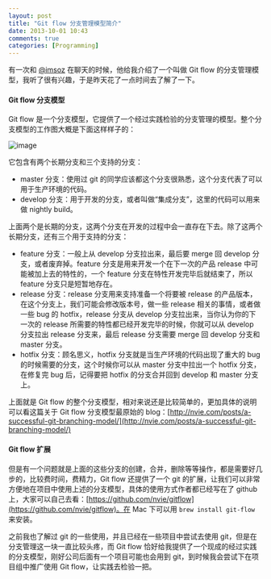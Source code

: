 ```yaml
---
layout: post
title: "Git flow 分支管理模型简介"
date: 2013-10-01 10:43
comments: true
categories: [Programming]
---
```


有一次和 [@imsoz](https://twitter.com/imsoz) 在聊天的时候，他给我介绍了一个叫做 Git flow 的分支管理模型，我听了很有兴趣，于是昨天花了一点时间去了解了一下。

#### Git flow 分支模型

Git flow 是一个分支模型，它提供了一个经过实践检验的分支管理的模型。整个分支模型的工作图大概是下面这样样子的：

![image](http://nvie.com/img/2009/12/Screen-shot-2009-12-24-at-11.32.03.png)

它包含有两个长期分支和三个支持的分支：

* master 分支：使用过 git 的同学应该都这个分支很熟悉，这个分支代表了可以用于生产环境的代码。
* develop 分支：用于开发的分支，或者叫做“集成分支”，这里的代码可以用来做 nightly build。

上面两个是长期的分支，这两个分支在开发的过程中会一直存在下去。除了这两个长期分支，还有三个用于支持的分支：

* feature 分支：一般上从 develop 分支拉出来，最后要 merge 回 develop 分支，或者废弃掉。feature 分支是用来开发一个在下一次的产品 release 中可能被加上去的特性的，一个 feature 分支在特性开发完毕后就结束了，所以 feature 分支只是短暂地存在。
* release 分支：release 分支用来支持准备一个将要被 release 的产品版本，在这个分支上，我们可能会修改版本号，做一些 release 相关的事情，或者做一些 bug 的 hotfix，release 分支从 develop 分支拉出来，当你认为你的下一次的 release 所需要的特性都已经开发完毕的时候，你就可以从 develop 分支拉出 release 分支来，最后 release 分支需要 merge 回 develop 分支和 master 分支。
* hotfix 分支：顾名思义，hotfix 分支就是当生产环境的代码出现了重大的 bug 的时候需要的分支，这个时候你可以从 master 分支中拉出一个 hotfix 分支，在修复完 bug 后，记得要把 hotfix 的分支合并回到 develop 和 master 分支上。

上面就是 Git flow 的整个分支模型，相对来说还是比较简单的，更加具体的说明可以看这篇关于 Git flow 分支模型最原始的 blog：[http://nvie.com/posts/a-successful-git-branching-model/](http://nvie.com/posts/a-successful-git-branching-model/)

#### Git flow 扩展

但是有一个问题就是上面的这些分支的创建，合并，删除等等操作，都是需要好几步的，比较费时间，费精力，Git flow 还提供了一个 git 的扩展，让我们可以非常方便地在项目中使用上述的分支模型，具体的使用方式作者都已经写在了 github 上，大家可以自己去看：[https://github.com/nvie/gitflow](https://github.com/nvie/gitflow)。在 Mac 下可以用 `brew install git-flow` 来安装。

之前我也了解过 git 的一些使用，并且已经在一些项目中尝试去使用 git，但是在分支管理这一块一直比较头疼，而 Git flow 恰好给我提供了一个现成的经过实践的分支模型，刚好公司后面有一个项目可能也会用到 git，到时候我会尝试下在项目组中推广使用 Git flow，让实践去检验一把。